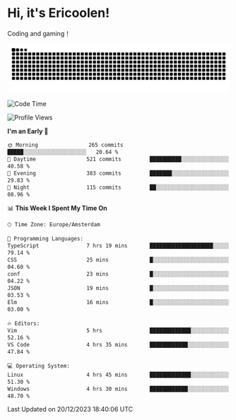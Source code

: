 # Hi, it's Ericoolen!
Coding and gaming！

<picture>
  <source media="(prefers-color-scheme: dark)" srcset="https://raw.githubusercontent.com/Eric-Song-Nop/Eric-Song-Nop/output/github-contribution-grid-snake-dark.svg">
  <source media="(prefers-color-scheme: light)" srcset="https://raw.githubusercontent.com/Eric-Song-Nop/Eric-Song-Nop/output/github-contribution-grid-snake.svg">
  <img alt="github contribution grid snake animation" src="https://raw.githubusercontent.com/Eric-Song-Nop/Eric-Song-Nop/output/github-contribution-grid-snake.svg">
</picture>

<!--START_SECTION:waka-->
![Code Time](http://img.shields.io/badge/Code%20Time-1%2C114%20hrs%2037%20mins-blue)

![Profile Views](http://img.shields.io/badge/Profile%20Views-1-blue)

**I'm an Early 🐤** 

```text
🌞 Morning                265 commits         █████░░░░░░░░░░░░░░░░░░░░   20.64 % 
🌆 Daytime                521 commits         ██████████░░░░░░░░░░░░░░░   40.58 % 
🌃 Evening                383 commits         ███████░░░░░░░░░░░░░░░░░░   29.83 % 
🌙 Night                  115 commits         ██░░░░░░░░░░░░░░░░░░░░░░░   08.96 % 
```


📊 **This Week I Spent My Time On** 

```text
🕑︎ Time Zone: Europe/Amsterdam

💬 Programming Languages: 
TypeScript               7 hrs 19 mins       ████████████████████░░░░░   79.14 % 
CSS                      25 mins             █░░░░░░░░░░░░░░░░░░░░░░░░   04.60 % 
conf                     23 mins             █░░░░░░░░░░░░░░░░░░░░░░░░   04.22 % 
JSON                     19 mins             █░░░░░░░░░░░░░░░░░░░░░░░░   03.53 % 
Elm                      16 mins             █░░░░░░░░░░░░░░░░░░░░░░░░   03.00 % 

🔥 Editors: 
Vim                      5 hrs               █████████████░░░░░░░░░░░░   52.16 % 
VS Code                  4 hrs 35 mins       ████████████░░░░░░░░░░░░░   47.84 % 

💻 Operating System: 
Linux                    4 hrs 45 mins       █████████████░░░░░░░░░░░░   51.30 % 
Windows                  4 hrs 30 mins       ████████████░░░░░░░░░░░░░   48.70 % 
```


 Last Updated on 20/12/2023 18:40:06 UTC
<!--END_SECTION:waka-->
